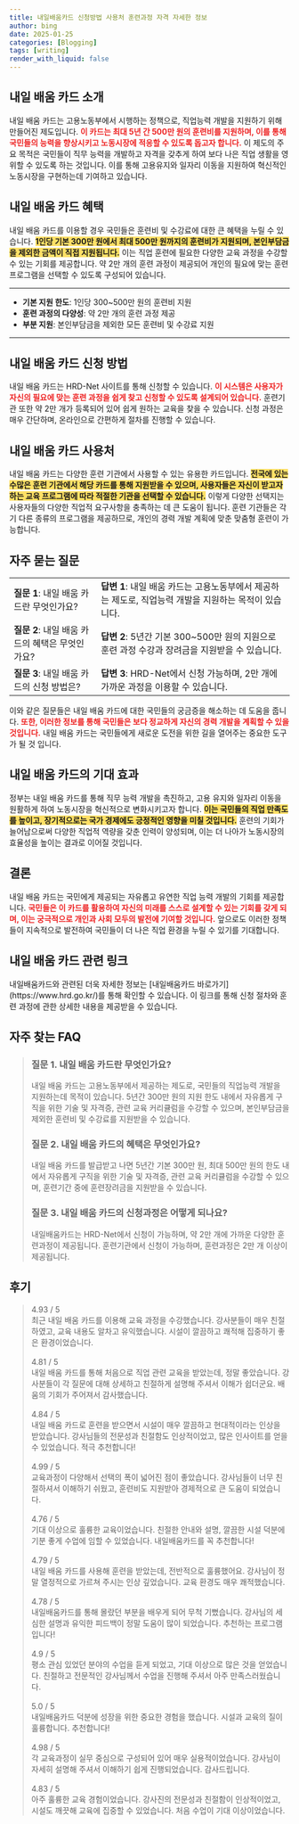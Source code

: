```yaml
---
title: 내일배움카드 신청방법 사용처 훈련과정 자격 자세한 정보
author: bing
date: 2025-01-25
categories: [Blogging]
tags: [writing]
render_with_liquid: false
---
```



<h2 id='내일배움카드소개'>내일 배움 카드 소개</h2>

<p>내일 배움 카드는 고용노동부에서 시행하는 정책으로, 직업능력 개발을 지원하기 위해 만들어진 제도입니다. <b><span style="color: #ee2323;">이 카드는 최대 5년 간 500만 원의 훈련비를 지원하며, 이를 통해 국민들의 능력을 향상시키고 노동시장에 적응할 수 있도록 돕고자 합니다.</span></b> 이 제도의 주요 목적은 국민들이 직무 능력을 개발하고 자격을 갖추게 하여 보다 나은 직업 생활을 영위할 수 있도록 하는 것입니다. 이를 통해 고용유지와 일자리 이동을 지원하여 혁신적인 노동시장을 구현하는데 기여하고 있습니다.</p>

<h2 id='내일배움카드혜택'>내일 배움 카드 혜택</h2>

<p>내일 배움 카드를 이용할 경우 국민들은 훈련비 및 수강료에 대한 큰 혜택을 누릴 수 있습니다. <b><span style="background-color: #ffe066;">1인당 기본 300만 원에서 최대 500만 원까지의 훈련비가 지원되며, 본인부담금을 제외한 금액이 직접 지원됩니다.</span></b> 이는 직업 훈련에 필요한 다양한 교육 과정을 수강할 수 있는 기회를 제공합니다. 약 2만 개의 훈련 과정이 제공되어 개인의 필요에 맞는 훈련 프로그램을 선택할 수 있도록 구성되어 있습니다.</p>

<hr />

<ul>
    <li><b>기본 지원 한도</b>: 1인당 300~500만 원의 훈련비 지원</li>
    <li><b>훈련 과정의 다양성</b>: 약 2만 개의 훈련 과정 제공</li>
    <li><b>부분 지원</b>: 본인부담금을 제외한 모든 훈련비 및 수강료 지원</li>
</ul>

<hr />

<h2 id='내일배움카드신청방법'>내일 배움 카드 신청 방법</h2>

<p>내일 배움 카드는 HRD-Net 사이트를 통해 신청할 수 있습니다. <b><span style="color: #ee2323;">이 시스템은 사용자가 자신의 필요에 맞는 훈련 과정을 쉽게 찾고 신청할 수 있도록 설계되어 있습니다.</span></b> 훈련기관 또한 약 2만 개가 등록되어 있어 쉽게 원하는 교육을 찾을 수 있습니다. 신청 과정은 매우 간단하며, 온라인으로 간편하게 절차를 진행할 수 있습니다.</p>

<h2 id='내일배움카드사용처'>내일 배움 카드 사용처</h2>

<p>내일 배움 카드는 다양한 훈련 기관에서 사용할 수 있는 유용한 카드입니다. <b><span style="background-color: #ffe066;">전국에 있는 수많은 훈련 기관에서 해당 카드를 통해 지원받을 수 있으며, 사용자들은 자신이 받고자 하는 교육 프로그램에 따라 적절한 기관을 선택할 수 있습니다.</span></b> 이렇게 다양한 선택지는 사용자들의 다양한 직업적 요구사항을 충족하는 데 큰 도움이 됩니다. 훈련 기관들은 각기 다른 종류의 프로그램을 제공하므로, 개인의 경력 개발 계획에 맞춘 맞춤형 훈련이 가능합니다.</p>

<h2 id='자주묻는질문'>자주 묻는 질문</h2>

<table>
    <tr>
        <td><b>질문 1</b>: 내일 배움 카드란 무엇인가요?</td>
        <td><b>답변 1</b>: 내일 배움 카드는 고용노동부에서 제공하는 제도로, 직업능력 개발을 지원하는 목적이 있습니다.</td>
    </tr>
    <tr>
        <td><b>질문 2</b>: 내일 배움 카드의 혜택은 무엇인가요?</td>
        <td><b>답변 2</b>: 5년간 기본 300~500만 원의 지원으로 훈련 과정 수강과 장려금을 지원받을 수 있습니다.</td>
    </tr>
    <tr>
        <td><b>질문 3</b>: 내일 배움 카드의 신청 방법은?</td>
        <td><b>답변 3</b>: HRD-Net에서 신청 가능하며, 2만 개에 가까운 과정을 이용할 수 있습니다.</td>
    </tr>
</table>

<p>이와 같은 질문들은 내일 배움 카드에 대한 국민들의 궁금증을 해소하는 데 도움을 줍니다. <b><span style="color: #ee2323;">또한, 이러한 정보를 통해 국민들은 보다 정교하게 자신의 경력 개발을 계획할 수 있을 것입니다.</span></b> 내일 배움 카드는 국민들에게 새로운 도전을 위한 길을 열어주는 중요한 도구가 될 것 입니다.</p>

<h2 id='내일배움카드기대효과'>내일 배움 카드의 기대 효과</h2>

<p>정부는 내일 배움 카드를 통해 직무 능력 개발을 촉진하고, 고용 유지와 일자리 이동을 원활하게 하여 노동시장을 혁신적으로 변화시키고자 합니다. <b><span style="background-color: #ffe066;">이는 국민들의 직업 만족도를 높이고, 장기적으로는 국가 경제에도 긍정적인 영향을 미칠 것입니다.</span></b> 훈련의 기회가 늘어남으로써 다양한 직업적 역량을 갖춘 인력이 양성되며, 이는 더 나아가 노동시장의 효율성을 높이는 결과로 이어질 것입니다.</p>

<h2 id='결론'>결론</h2>

<p>내일 배움 카드는 국민에게 제공되는 자유롭고 유연한 직업 능력 개발의 기회를 제공합니다. <b><span style="color: #ee2323;">국민들은 이 카드를 활용하여 자신의 미래를 스스로 설계할 수 있는 기회를 갖게 되며, 이는 궁극적으로 개인과 사회 모두의 발전에 기여할 것입니다.</span></b> 앞으로도 이러한 정책들이 지속적으로 발전하여 국민들이 더 나은 직업 환경을 누릴 수 있기를 기대합니다.</p>

<h2 id='내일배움카드연관링크'>내일 배움 카드 관련 링크</h2>

<p>내일배움카드와 관련된 더욱 자세한 정보는 [내일배움카드 바로가기](https://www.hrd.go.kr/)를 통해 확인할 수 있습니다. 이 링크를 통해 신청 절차와 훈련 과정에 관한 상세한 내용을 제공받을 수 있습니다.</p>


<h2 id='자주_찾는_FAQ'>자주 찾는 FAQ</h2>
<div itemscope="" itemtype="https://schema.org/FAQPage"> 
<blockquote> 
<div itemscope="" itemprop="mainEntity" itemtype="https://schema.org/Question"> 
<h3 itemprop="name">질문 1. 내일 배움 카드란 무엇인가요?</h3> 
<div itemscope="" itemprop="acceptedAnswer" itemtype="https://schema.org/Answer"> 
<span itemprop="text"> 
<p>내일 배움 카드는 고용노동부에서 제공하는 제도로, 국민들의 직업능력 개발을 지원하는데 목적이 있습니다. 5년간 300만 원의 지원 한도 내에서 자유롭게 구직을 위한 기술 및 자격증, 관련 교육 커리큘럼을 수강할 수 있으며, 본인부담금을 제외한 훈련비 및 수강료를 지원받을 수 있습니다.</p> 
</span> 
</div> 
</div> 
<div itemscope="" itemprop="mainEntity" itemtype="https://schema.org/Question"> 
<h3 itemprop="name">질문 2. 내일 배움 카드의 혜택은 무엇인가요?</h3> 
<div itemscope="" itemprop="acceptedAnswer" itemtype="https://schema.org/Answer"> 
<span itemprop="text"> 
<p>내일 배움 카드를 발급받고 나면 5년간 기본 300만 원, 최대 500만 원의 한도 내에서 자유롭게 구직을 위한 기술 및 자격증, 관련 교육 커리큘럼을 수강할 수 있으며, 훈련기간 중에 훈련장려금을 지원받을 수 있습니다.</p> 
</span> 
</div> 
</div> 
<div itemscope="" itemprop="mainEntity" itemtype="https://schema.org/Question"> 
<h3 itemprop="name">질문 3. 내일 배움 카드의 신청과정은 어떻게 되나요?</h3> 
<div itemscope="" itemprop="acceptedAnswer" itemtype="https://schema.org/Answer"> 
<span itemprop="text"> 
<p>내일배움카드는 HRD-Net에서 신청이 가능하며, 약 2만 개에 가까운 다양한 훈련과정이 제공됩니다. 훈련기관에서 신청이 가능하며, 훈련과정은 2만 개 이상이 제공됩니다.</p> 
</span> 
</div> 
</div> 
</blockquote> 
</div>
<h2 id='후기'>후기</h2>
<div itemscope itemtype="https://schema.org/Product">
  <blockquote>
  <div itemprop="review" itemscope itemtype="https://schema.org/Review">
      <div itemprop="reviewRating" itemscope itemtype="https://schema.org/Rating"> <span itemprop="ratingValue">4.93</span> / <span itemprop="bestRating">5</span> </div>
      <span itemprop="reviewBody">최근 내일 배움 카드를 이용해 교육 과정을 수강했습니다. 강사분들이 매우 친절하였고, 교육 내용도 알차고 유익했습니다. 시설이 깔끔하고 쾌적해 집중하기 좋은 환경이었습니다.</span>
  </div>
  <br>
  <div itemprop="review" itemscope itemtype="https://schema.org/Review">
      <div itemprop="reviewRating" itemscope itemtype="https://schema.org/Rating"> <span itemprop="ratingValue">4.81</span> / <span itemprop="bestRating">5</span> </div>
      <span itemprop="reviewBody">내일 배움 카드를 통해 처음으로 직업 관련 교육을 받았는데, 정말 좋았습니다. 강사분들이 각 질문에 대해 상세하고 친절하게 설명해 주셔서 이해가 쉽더군요. 배움의 기회가 주어져서 감사했습니다.</span>
  </div>
  <br>
  <div itemprop="review" itemscope itemtype="https://schema.org/Review">
      <div itemprop="reviewRating" itemscope itemtype="https://schema.org/Rating"> <span itemprop="ratingValue">4.84</span> / <span itemprop="bestRating">5</span> </div>
      <span itemprop="reviewBody">내일 배움 카드로 훈련을 받으면서 시설이 매우 깔끔하고 현대적이라는 인상을 받았습니다. 강사님들의 전문성과 친절함도 인상적이었고, 많은 인사이트를 얻을 수 있었습니다. 적극 추천합니다!</span>
  </div>
  <br>
  <div itemprop="review" itemscope itemtype="https://schema.org/Review">
      <div itemprop="reviewRating" itemscope itemtype="https://schema.org/Rating"> <span itemprop="ratingValue">4.99</span> / <span itemprop="bestRating">5</span> </div>
      <span itemprop="reviewBody">교육과정이 다양해서 선택의 폭이 넓어진 점이 좋았습니다. 강사님들이 너무 친절하셔서 이해하기 쉬웠고, 훈련비도 지원받아 경제적으로 큰 도움이 되었습니다.</span>
  </div>
  <br>
  <div itemprop="review" itemscope itemtype="https://schema.org/Review">
      <div itemprop="reviewRating" itemscope itemtype="https://schema.org/Rating"> <span itemprop="ratingValue">4.76</span> / <span itemprop="bestRating">5</span> </div>
      <span itemprop="reviewBody">기대 이상으로 훌륭한 교육이었습니다. 친절한 안내와 설명, 깔끔한 시설 덕분에 기분 좋게 수업에 임할 수 있었습니다. 내일배움카드를 꼭 추천합니다!</span>
  </div>
  <br>
  <div itemprop="review" itemscope itemtype="https://schema.org/Review">
      <div itemprop="reviewRating" itemscope itemtype="https://schema.org/Rating"> <span itemprop="ratingValue">4.79</span> / <span itemprop="bestRating">5</span> </div>
      <span itemprop="reviewBody">내일 배움 카드를 사용해 훈련을 받았는데, 전반적으로 훌륭했어요. 강사님이 정말 열정적으로 가르쳐 주시는 인상 깊었습니다. 교육 환경도 매우 쾌적했습니다.</span>
  </div>
  <br>
  <div itemprop="review" itemscope itemtype="https://schema.org/Review">
      <div itemprop="reviewRating" itemscope itemtype="https://schema.org/Rating"> <span itemprop="ratingValue">4.78</span> / <span itemprop="bestRating">5</span> </div>
      <span itemprop="reviewBody">내일배움카드를 통해 몰랐던 부분을 배우게 되어 무척 기뻤습니다. 강사님의 세심한 설명과 유익한 피드백이 정말 도움이 많이 되었습니다. 추천하는 프로그램입니다!</span>
  </div>
  <br>
  <div itemprop="review" itemscope itemtype="https://schema.org/Review">
      <div itemprop="reviewRating" itemscope itemtype="https://schema.org/Rating"> <span itemprop="ratingValue">4.9</span> / <span itemprop="bestRating">5</span> </div>
      <span itemprop="reviewBody">평소 관심 있었던 분야의 수업을 듣게 되었고, 기대 이상으로 많은 것을 얻었습니다. 친절하고 전문적인 강사님께서 수업을 진행해 주셔서 아주 만족스러웠습니다.</span>
  </div>
  <br>
  <div itemprop="review" itemscope itemtype="https://schema.org/Review">
      <div itemprop="reviewRating" itemscope itemtype="https://schema.org/Rating"> <span itemprop="ratingValue">5.0</span> / <span itemprop="bestRating">5</span> </div>
      <span itemprop="reviewBody">내일배움카드 덕분에 성장을 위한 중요한 경험을 했습니다. 시설과 교육의 질이 훌륭합니다. 추천합니다!</span>
  </div>
  <br>
  <div itemprop="review" itemscope itemtype="https://schema.org/Review">
      <div itemprop="reviewRating" itemscope itemtype="https://schema.org/Rating"> <span itemprop="ratingValue">4.98</span> / <span itemprop="bestRating">5</span> </div>
      <span itemprop="reviewBody">각 교육과정이 실무 중심으로 구성되어 있어 매우 실용적이었습니다. 강사님이 자세히 설명해 주셔서 이해하기 쉽게 진행되었습니다. 감사드립니다.</span>
  </div>
  <br>
  <div itemprop="review" itemscope itemtype="https://schema.org/Review">
      <div itemprop="reviewRating" itemscope itemtype="https://schema.org/Rating"> <span itemprop="ratingValue">4.83</span> / <span itemprop="bestRating">5</span> </div>
      <span itemprop="reviewBody">아주 훌륭한 교육 경험이었습니다. 강사진의 전문성과 친절함이 인상적이었고, 시설도 깨끗해 교육에 집중할 수 있었습니다. 처음 수업이 기대 이상이었습니다.</span>
  </div>
  </blockquote>
</div>
